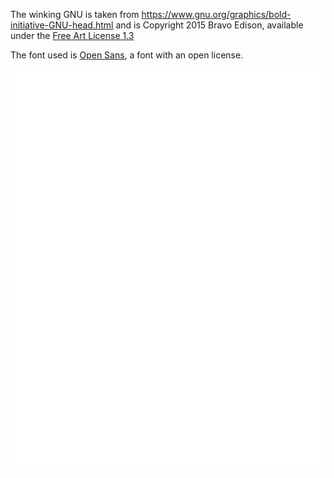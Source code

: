 The winking GNU is taken from 
https://www.gnu.org/graphics/bold-initiative-GNU-head.html
and is Copyright 2015 Bravo Edison, 
available under the 
[Free Art License 1.3](https://directory.fsf.org/wiki/License:LAL-1.3)

The font used is [Open Sans](https://www.opensans.com/), a font with an
open license.

![Possible logo for Nairobi GNU/Linux group](NairobiLUG.svg)
